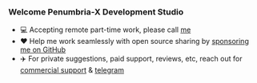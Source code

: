  ### Welcome Penumbria-X Development Studio

- 💻 Accepting remote part-time work, please call [me](mailto:gngppz@gmail.com)
- ❤️ Help me work seamlessly with open source sharing by [sponsoring me on GitHub](https://github.com/penumbra-x/.github/blob/main/profile/SPONSOR.md)
- ✈️ For private suggestions, paid support, reviews, etc, reach out for [commercial support](mailto:gngppz@gmail.com) & [tеlеgrаm](https://t.me/djbcde)
